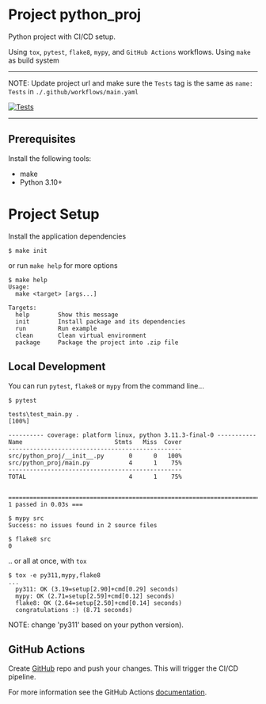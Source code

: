 # Project python_proj

Python project with CI/CD setup.

Using `tox`, `pytest`, `flake8`, `mypy`,  and `GitHub Actions` workflows.
Using `make` as build system

---

NOTE: Update project url and make sure the `Tests` tag is the same as `name: Tests` in `./.github/workflows/main.yaml`

[![Tests](https://github.com/<profile>/<project>/workflows/main/badge.svg)](https://github.com/<profile>/<project>/actions/workflows/main.yaml)

---

## Prerequisites

Install the following tools:
- make
- Python 3.10+

# Project Setup

Install the application dependencies

```shell
$ make init
```

or run `make help` for more options

```shell
$ make help 
Usage:
  make <target> [args...]

Targets:
  help        Show this message
  init        Install package and its dependencies
  run         Run example
  clean       Clean virtual environment
  package     Package the project into .zip file
```

## Local Development

You can run `pytest`, `flake8` or `mypy` from the command line...

```shell
$ pytest

tests\test_main.py .
[100%]

---------- coverage: platform linux, python 3.11.3-final-0 -----------
Name                          Stmts   Miss  Cover
-------------------------------------------------
src/python_proj/__init__.py       0      0   100%
src/python_proj/main.py           4      1    75%
-------------------------------------------------
TOTAL                             4      1    75%


========================================================================= 1 passed in 0.03s ===
```

```shell
$ mypy src
Success: no issues found in 2 source files
```

```shell
$ flake8 src
0
```

.. or all at once, with `tox`

```shell
$ tox -e py311,mypy,flake8
...
  py311: OK (3.19=setup[2.90]+cmd[0.29] seconds)
  mypy: OK (2.71=setup[2.59]+cmd[0.12] seconds)
  flake8: OK (2.64=setup[2.50]+cmd[0.14] seconds)
  congratulations :) (8.71 seconds)
```

NOTE: change 'py311' based on your python version).

## GitHub Actions

Create [GitHub](https://github.com) repo and push your changes. This will trigger the CI/CD pipeline.

For more information see the GitHub Actions  [documentation](https://docs.github.com/en/actions/using-workflows).
